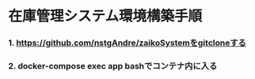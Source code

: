 # 在庫管理システム環境構築手順

### 1. https://github.com/nstgAndre/zaikoSystemをgitcloneする
### 2. docker-compose exec app bashでコンテナ内に入る
